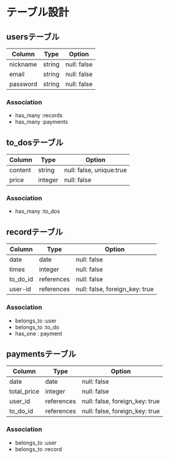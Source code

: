 # テーブル設計

## usersテーブル

|Column   |Type   |Option      |
|---------|-------|------------|
|nickname |string |null: false |
|email    |string |null: false |
|password |string |null: false |

### Association

- has_many :records 
- has_many :payments

## to_dosテーブル

|Column   |Type    |Option                   |
|---------|--------|-------------------------|
|content  |string  |null: false, unique:true |
|price    |integer |null: false              |

### Association

- has_many :to_dos

## recordテーブル

|Column     |Type       |Option                         |
|---------|-----------|-------------------------------|
|date     |date       |null: false                    |
|times    |integer    |null: false                    |
|to_do_id |references |null: false                    |
|user-id  |references |null: false, foreign_key: true |

### Association
- belongs_to :user
- belongs_to :to_do
- has_one : payment

## paymentsテーブル

|Column      |Type       |Option                         |
|------------|-----------|-------------------------------|
|date        |date       |null: false                    |
|total_price |integer    |null: false                    |
|user_id     |references |null: false, foreign_key: true |
|to_do_id    |references |null: false, foreign_key: true |

### Association
- belongs_to :user
- belongs_to :record